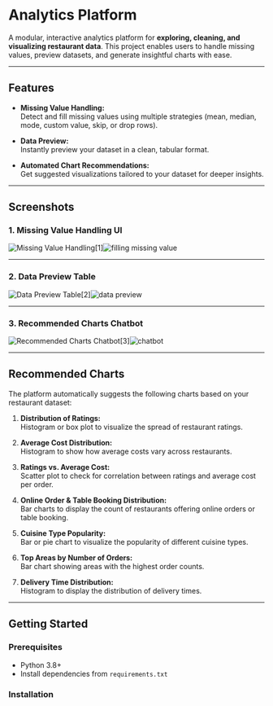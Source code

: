# Analytics Platform

A modular, interactive analytics platform for **exploring, cleaning, and visualizing restaurant data**. This project enables users to handle missing values, preview datasets, and generate insightful charts with ease.

---

## Features

- **Missing Value Handling:**  
  Detect and fill missing values using multiple strategies (mean, median, mode, custom value, skip, or drop rows).

- **Data Preview:**  
  Instantly preview your dataset in a clean, tabular format.

- **Automated Chart Recommendations:**  
  Get suggested visualizations tailored to your dataset for deeper insights.

---

## Screenshots

### 1. Missing Value Handling UI

![Missing Value Handling](filling-missing-value.jpg)[1]![filling missing value](https://github.com/user-attachments/assets/d2fc5b98-c70f-45b6-b695-b076c2287366)


---

### 2. Data Preview Table

![Data Preview Table](data-preview.jpg)[2]![data preview](https://github.com/user-attachments/assets/ea3dc5f8-43a0-49fe-90d6-2eb53672b75c)


---

### 3. Recommended Charts Chatbot

![Recommended Charts Chatbot](chatbot.jpg)[3]![chatbot](https://github.com/user-attachments/assets/09e8f215-86e0-490a-ab00-0f2de9471bea)


---

## Recommended Charts

The platform automatically suggests the following charts based on your restaurant dataset:

1. **Distribution of Ratings:**  
   Histogram or box plot to visualize the spread of restaurant ratings.

2. **Average Cost Distribution:**  
   Histogram to show how average costs vary across restaurants.

3. **Ratings vs. Average Cost:**  
   Scatter plot to check for correlation between ratings and average cost per order.

4. **Online Order & Table Booking Distribution:**  
   Bar charts to display the count of restaurants offering online orders or table booking.

5. **Cuisine Type Popularity:**  
   Bar or pie chart to visualize the popularity of different cuisine types.

6. **Top Areas by Number of Orders:**  
   Bar chart showing areas with the highest order counts.

7. **Delivery Time Distribution:**  
   Histogram to display the distribution of delivery times.

---

## Getting Started

### Prerequisites

- Python 3.8+
- Install dependencies from `requirements.txt`

### Installation

